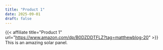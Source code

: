 ```yaml
---
title: "Product 1"
date: 2025-09-01
draft: false
---
```


{{< affiliate title="Product 1" url="https://www.amazon.com/dp/B0DZDDTFLZ?tag=matthewblog-20" >}}
This is an amazing solar panel.
